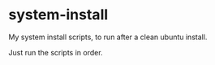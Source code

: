 system-install
==============

My system install scripts, to run after a clean ubuntu install.

Just run the scripts in order.
